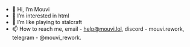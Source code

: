 - 👋 Hi, I’m Mouvi
- 👀 I’m interested in html
- 🌱 I’m like playing to stalcraft
- 📫 How to reach me, email - help@mouvi.lol, discord - mouvi.rework, telegram - @mouvi_rework.
